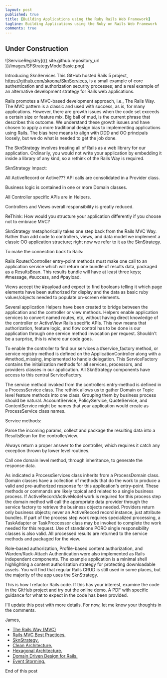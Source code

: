 ```yaml
---
layout: post
published: true
title: [Building Applications using the Ruby Rails Web Framework]
tagline: Building Applications using the Ruby on Rails Web Framework
comments: true
---
```

## Under Construction

![ServiceRegistry]({{ site.github.repository_url }}/images/SFStrategyModelBasic.png)

Introducing SknServices
This GitHub hosted Rails 5 project, https://github.com/skoona/SknServices, is a small example of core authentication and authorization security processes; and a real example of an alternative development strategy for Rails web applications.

Rails promotes a MVC-based development approach, i.e., The Rails Way.  The MVC pattern is a classic and used with success, as is, for many applications.  However, there are growth issues when the code set exceeds a certain size or feature mix.  Big ball of mud, is the current phrase that describes this outcome.  We understand these growth issues and have chosen to apply a more traditional design bias to implementing applications using Rails.  The bias here means to align with DDD and OO principals loosely, but we do what is needed to get the job done.

The SknStrategy involves treating all of Rails as a web library for our application.  Ordinarily, you would not write your application by embedding it inside a library of any kind, so a rethink of the Rails Way is required.

SknStrategy Impact:

All ActiveRecord or Active??? API calls are consolidated in a Provider class.

Business logic is contained in one or more Domain classes.

All Controller specific APIs are in Helpers.

Controllers and Views overall responsibility is greatly reduced.

ReThink: How would you structure your application differently if you choose not to embrace MVC?

SknStrategy metaphorically takes one step back from the Rails MVC Way.  Rather than add code to controllers, views, and data model we implement a classic OO application structure; right now we refer to it as the SknStrategy.

To make the connection back to Rails:

Rails Router/Controller entry-point methods must make one call to an application service which will return one bundle of results data, packaged as a ResultsBean.  This results bundle will have at least three keys; #message, #success, and #payload.

Views accept the #payload and expect to find booleans telling it which page elements have been authorized for display and the data as basic ruby values/objects needed to populate on-screen elements.

Several application Helpers have been created to bridge between the application and the controller or view methods.  Helpers enable application services to convert named routes, etc, without having direct knowledge of the controller or ActiveView Rails specific APIs.  This now means that authorization, feature logic, and flow control has to be done is our application through one service method invocation per request.  Shouldn't be a surprise, this is where our code goes.

To enable the controller to find our services a #service_factory method, or service registry method is defined on the ApplicationController along with a #method_missing, implemented to handle delegation.  This ServiceFactory contains the initialization methods for all services, processors, and providers classes in our application.  All SknStrategy components have access to this central ServiceFactory.

The service method invoked from the controllers entry-method is defined in a ProcessService class.  The rethink allows us to gather Domain or Topic level feature methods into one class.  Grouping them by business process should be natural.  AccountService, PolicyService, QuoteService, and ContentService might be names that your application would create as ProcessService class names.

Service methods:

Parse the incoming params, collect and package the resulting data into a ResultsBean for the controller/view.

Always return a proper answer to the controller, which requires it catch any exception thrown by lower level routines.

Call one domain level method, through inheritance, to generate the response data.

As indicated a ProcessServices class inherits from a ProcessDomain class.  Domain classes have a collection of methods that do the work to produce a valid and pre-authorized response for this application's entry-point.  These methods or commands are likely topical and related to a single business process.  If ActiveRecord/ActiveModel work is required for this process step the domain method will call the appropriate data provider through the service factory to retrieve the business objects needed.  Providers return only business objects; never an ActiveRecord record instance, just attribute bundles.  If part of the process step work requires specialized processing, a TaskAdapter or TaskProccessor class may be invoked to complete the work needed for this request.  Use of standalone PORO single responsibility classes is also valid.  All processed results are returned to the service methods and packaged for the view.

Role-based authorization, Profile-based content authorization, and Warden/Rack-Attach Authentication were also implemented as Rails independent components.  The example application is a minimal shell highlighting a content authorization strategy for protecting downloadable assets.  You will find that regular Rails CRUD is still used in some places, but the majority of the app uses the SknStrategy.

This is how I refactor Rails code.  If this has your interest, examine the code in the GitHub project and try out the online demo.  A PDF with specific guidance for what to expect in the code has been provided.

I'll update this post with more details.  For now, let me know your thoughts in the comments.


James,


* [The Rails Way (MVC) ](https://www.sitepoint.com/10-ruby-on-rails-best-practices-3/)
* [Rails MVC Best Practices.](https://www.sitepoint.com/10-ruby-on-rails-best-practices-3/)
* [SknStrategy.](https://skoona.blogspot.com/2016/08/sknservices-alternate-development_11.html)
* [Clean Architecture.](https://medium.com/magnetis-backstage/clean-architecture-on-rails-e5e82e8cd326)
* [Hexagonal Architecture.](https://medium.com/@vsavkin/hexagonal-architecture-for-rails-developers-8b1fee64a613)
* [Domain Driven Design for Rails.](https://blog.arkency.com/domain-driven-rails/)
* [Event Storming.](https://blog.redelastic.com/corporate-arts-crafts-modelling-reactive-systems-with-event-storming-73c6236f5dd7)


End of this post


